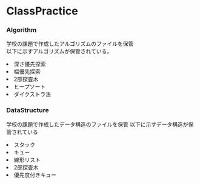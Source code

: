 # ClassPractice

### Algorithm
学校の課題で作成したアルゴリズムのファイルを保管<br>
以下に示すアルゴリズムが保管されている。

<li>深さ優先探索</li>
<li>幅優先探索</li>
<li>2部探査木</li>
<li>ヒープソート</li>
<li>ダイクストラ法</li>

### DataStructure
学校の課題で作成したデータ構造のファイルを保管
以下に示すデータ構造が保管されている

<li>スタック</li>
<li>キュー</li>
<li>線形リスト</li>
<li>2部探査木</li>
<li>優先度付きキュー</li>